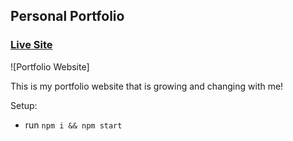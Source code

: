 ## Personal Portfolio

### [Live Site](https://jsmasterypro.com)

![Portfolio Website]

This is my portfolio website that is growing and changing with me!


Setup:
- run ```npm i && npm start```


